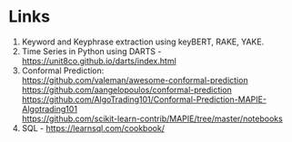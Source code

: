 # Links
1. Keyword and Keyphrase extraction using keyBERT, RAKE, YAKE.
2. Time Series in Python using DARTS - https://unit8co.github.io/darts/index.html
3. Conformal Prediction:\
https://github.com/valeman/awesome-conformal-prediction \
https://github.com/aangelopoulos/conformal-prediction \
https://github.com/AlgoTrading101/Conformal-Prediction-MAPIE-Algotrading101 \
https://github.com/scikit-learn-contrib/MAPIE/tree/master/notebooks
4. SQL - https://learnsql.com/cookbook/ 
   


